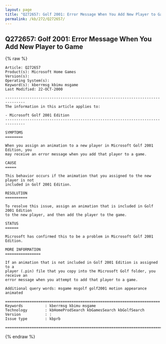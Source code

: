 ```yaml
---
layout: page
title: "Q272657: Golf 2001: Error Message When You Add New Player to Game"
permalink: /kb/272/Q272657/
---
```


## Q272657: Golf 2001: Error Message When You Add New Player to Game

{% raw %}

	Article: Q272657
	Product(s): Microsoft Home Games
	Version(s): 
	Operating System(s): 
	Keyword(s): kberrmsg kbimu msgame
	Last Modified: 22-OCT-2000
	
	-------------------------------------------------------------------------------
	The information in this article applies to:
	
	- Microsoft Golf 2001 Edition 
	-------------------------------------------------------------------------------
	
	SYMPTOMS
	========
	
	When you assign an animation to a new player in Microsoft Golf 2001 Edition, you
	may receive an error message when you add that player to a game.
	
	CAUSE
	=====
	
	This behavior occurs if the animation that you assigned to the new player is not
	included in Golf 2001 Edition.
	
	RESOLUTION
	==========
	
	To resolve this issue, assign an animation that is included in Golf 2001 Edition
	to the new player, and then add the player to the game.
	
	STATUS
	======
	
	Microsoft has confirmed this to be a problem in Microsoft Golf 2001 Edition.
	
	MORE INFORMATION
	================
	
	If an animation that is not included in Golf 2001 Edition is assigned to a
	player (.pin) file that you copy into the Microsoft Golf folder, you receive an
	error message when you attempt to add that player to a game.
	
	Additional query words: msgame msgolf golf2001 motion appearance animated
	
	======================================================================
	Keywords          : kberrmsg kbimu msgame 
	Technology        : kbHomeProdSearch kbGamesSearch kbGolfSearch
	Version           : :
	Issue type        : kbprb
	
	=============================================================================
	

{% endraw %}
